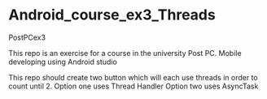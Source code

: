 # Android_course_ex3_Threads
PostPCex3

This repo is an exercise for a course in the university Post PC.
Mobile developing using Android studio 

This repo should create two button which will each use threads in order to count until 2.
Option one uses Thread Handler
Option two uses AsyncTask
